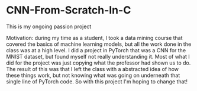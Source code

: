 # CNN-From-Scratch-In-C

This is my ongoing passion project

Motivation: during my time as a student, I took a data mining course that covered the basics of machine learning models, but all the work done in the class
was at a high level. I did a project in PyTorch that was a CNN for the MNIST dataset, but found myself not really understanding it. Most of what I did for the 
project was just copying what the professor had shown us to do. The result of this was that I left the class with a abstracted idea of how these things work, 
but not knowing what was going on underneath that single line of PyTorch code. So with this project I'm hoping to change that!
